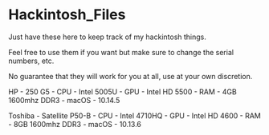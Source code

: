 # Hackintosh_Files
Just have these here to keep track of my hackintosh things.

Feel free to use them if you want but make sure to change the serial numbers, etc. 

No guarantee that they will work for you at all, use at your own discretion.


HP - 250 G5 -
CPU - Intel 5005U -
GPU - Intel HD 5500 -
RAM - 4GB 1600mhz DDR3 -
macOS - 10.14.5

Toshiba - Satellite P50-B -
CPU - Intel 4710HQ -
GPU - Intel HD 4600 -
RAM - 8GB 1600mhz DDR3 -
macOS - 10.13.6
